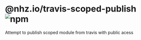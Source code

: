 # @nhz.io/travis-scoped-publish ![npm](https://img.shields.io/coveralls/nhz-io/travis-scoped-publish.svg?style=flat")

Attempt to publish scoped module from travis with public acess
